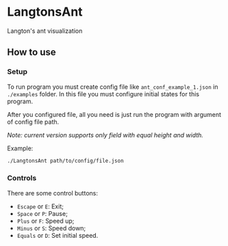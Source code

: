 # LangtonsAnt

Langton's ant visualization

## How to use
### Setup

To run program you must create config file like `ant_conf_example_1.json` in `./examples` folder. 
In this file you must configure initial states for this program.

After you configured file, all you need is just run the program with argument of config file path.

*Note: current version supports only field with equal height and width.*

Example: 
    
```bash
./LangtonsAnt path/to/config/file.json
```

### Controls

There are some control buttons:
* `Escape` or `E`: Exit;
* `Space` or `P`: Pause;
* `Plus` or `F`: Speed up;
* `Minus` or `S`: Speed down;
* `Equals` or `D`: Set initial speed.